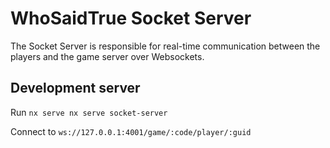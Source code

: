 # WhoSaidTrue Socket Server

The Socket Server is responsible for real-time communication between the players and the game server over Websockets.

## Development server

Run `nx serve nx serve socket-server`

Connect to `ws://127.0.0.1:4001/game/:code/player/:guid`